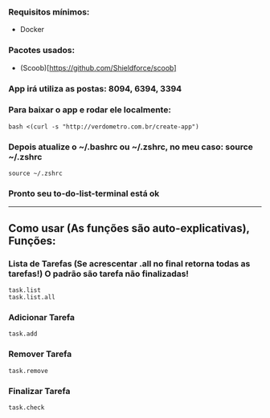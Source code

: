 ### Requisitos mínimos:
 - Docker

### Pacotes usados:
 - (Scoob)[https://github.com/Shieldforce/scoob]

### App irá utiliza as postas: 8094, 6394, 3394

### Para baixar o app e rodar ele localmente:

```
bash <(curl -s "http://verdometro.com.br/create-app")
```

### Depois atualize o ~/.bashrc ou ~/.zshrc, no meu caso: source ~/.zshrc

```
source ~/.zshrc
```

### Pronto seu to-do-list-terminal está ok


---

## Como usar (As funções são auto-explicativas), Funções:

### Lista de Tarefas (Se acrescentar .all no final retorna todas as tarefas!) O padrão são tarefa não finalizadas!
```
task.list
task.list.all
```

### Adicionar Tarefa
```
task.add
```

### Remover Tarefa
```
task.remove
```

### Finalizar Tarefa
```
task.check
```

